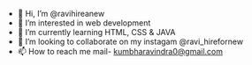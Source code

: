 - 👋 Hi, I’m @ravihireanew
- 👀 I’m interested in web development
- 🌱 I’m currently learning HTML, CSS & JAVA
- 💞️ I’m looking to collaborate on my instagam @ravi_hirefornew
- 📫 How to reach me mail- kumbharavindra0@gmail.com


<!---
ravihireanew/ravihireanew is a ✨ special ✨ repository because its `README.md` (this file) appears on your GitHub profile.
You can click the Preview link to take a look at your changes.
--->
